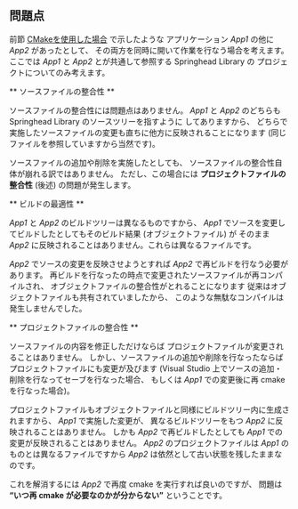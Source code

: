 ## 問題点

前節 [CMakeを使用した場合](/application/CmakeMethod.md) で示したような
アプリケーション *App1* の他に *App2* があったとして、
その両方を同時に開いて作業を行なう場合を考えます。
ここでは *App1* と *App2* とが共通して参照する Springhead Library の
プロジェクトについてのみ考えます。

** ソースファイルの整合性 **

ソースファイルの整合性には問題点はありません。
*App1* と *App2* のどちらも Springhead Library のソースツリーを指すように
してありますから、
どちらで実施したソースファイルの変更も直ちに他方に反映されることになります
 (同じファイルを参照していますから当然です)。

ソースファイルの追加や削除を実施したとしても、
ソースファイルの整合性自体が崩れる訳ではありません。
ただし、この場合には **プロジェクトファイルの整合性** (後述) の問題が発生します。

** ビルドの最適性 **

*App1* と *App2* のビルドツリーは異なるものですから、
*App1* でソースを変更してビルドしたとしてもそのビルド結果 (オブジェクトファイル) が
そのまま *App2* に反映されることはありません。これらは異なるファイルです。

*App2* でソースの変更を反映させようとすれば *App2* で再ビルドを行なう必要があります。
再ビルドを行なったの時点で変更されたソースファイルが再コンパイルされ、
オブジェクトファイルの整合性がとれることになります
従来はオブジェクトファイルも共有されていましたから、
このような無駄なコンパイルは発生しませんでした。

** プロジェクトファイルの整合性 **

ソースファイルの内容を修正しただけならば
プロジェクトファイルが変更されることはありません。
しかし、ソースファイルの追加や削除を行なったならば
プロジェクトファイルにも変更が及びます
 (Visual Studio 上でソースの追加・削除を行なってセーブを行なった場合、
もしくは *App1* での変更後に再 cmake を行なった場合)。

プロジェクトファイルもオブジェクトファイルと同様にビルドツリー内に生成されますから、
*App1* で実施した変更が、
異なるビルドツリーをもつ *App2* に反映されることはありません。
しかも *App2* で再ビルドしたとしても *App1* での変更が反映されることはありません。
*App2* のプロジェクトファイルは *App1* のものとは異なるファイルですから
 *App2* は依然として古い状態を残したままなのです。

これを解消するには *App2* で再度 cmake を実行すれば良いのですが、
問題は **“いつ再 cmake が必要なのかが分からない”** ということです。

